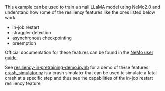 This example can be used to train a small LLaMA model using NeMo2.0 and understand how some of the resiliency features like the ones listed below work.

- in-job restart
- straggler detection
- asynchronous checkpointing
- preemption

Official documentation for these features can be found in the [NeMo user guide](https://docs.nvidia.com/nemo-framework/user-guide/latest/overview.html).


See [resiliency-in-pretraining-demo.ipynb](resiliency-in-pretraining-demo.ipynb) for a demo of these features.
[crash_simulator.py](crash_simulator.py) is a crash simulator that can be used to simulate a fatal crash at a specific step and thus see the capabilities of the in-job restart resiliency feature.

